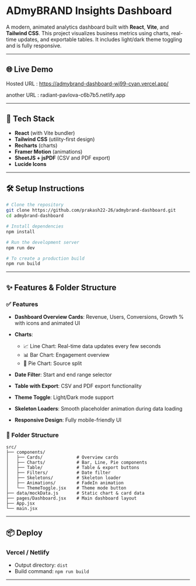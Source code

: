 # ADmyBRAND Insights Dashboard

A modern, animated analytics dashboard built with **React**, **Vite**, and **Tailwind CSS**. This project visualizes business metrics using charts, real-time updates, and exportable tables. It includes light/dark theme toggling and is fully responsive.

---

## 🌐 Live Demo

Hosted URL : https://admybrand-dashboard-wj99-cyan.vercel.app/

another URL : radiant-pavlova-c6b7b5.netlify.app

---

## 🚀 Tech Stack

* **React** (with Vite bundler)
* **Tailwind CSS** (utility-first design)
* **Recharts** (charts)
* **Framer Motion** (animations)
* **SheetJS + jsPDF** (CSV and PDF export)
* **Lucide Icons**

---

## 🛠️ Setup Instructions

```bash
# Clone the repository
git clone https://github.com/prakash22-26/admybrand-dashboard.git
cd admybrand-dashboard

# Install dependencies
npm install

# Run the development server
npm run dev

# To create a production build
npm run build
```

---

## ✨ Features & Folder Structure

### ✅ Features

* **Dashboard Overview Cards**: Revenue, Users, Conversions, Growth % with icons and animated UI
* **Charts**:

  * 📈 Line Chart: Real-time data updates every few seconds
  * 📊 Bar Chart: Engagement overview
  * 🧁 Pie Chart: Source split
* **Date Filter**: Start and end range selector
* **Table with Export**: CSV and PDF export functionality
* **Theme Toggle**: Light/Dark mode support
* **Skeleton Loaders**: Smooth placeholder animation during data loading
* **Responsive Design**: Fully mobile-friendly UI

### 📂 Folder Structure

```
src/
├── components/
│   ├── Cards/             # Overview cards
│   ├── Charts/            # Bar, Line, Pie components
│   ├── Table/             # Table & export buttons
│   ├── Filters/           # Date filter
│   ├── Skeletons/         # Skeleton loader
│   ├── Animations/        # FadeIn animation
│   └── ThemeToggle.jsx    # Theme mode button
├── data/mockData.js       # Static chart & card data
├── pages/Dashboard.jsx    # Main dashboard layout
├── App.jsx
└── main.jsx
```

---

## 📦 Deploy

### Vercel / Netlify

* Output directory: `dist`
* Build command: `npm run build`

---
